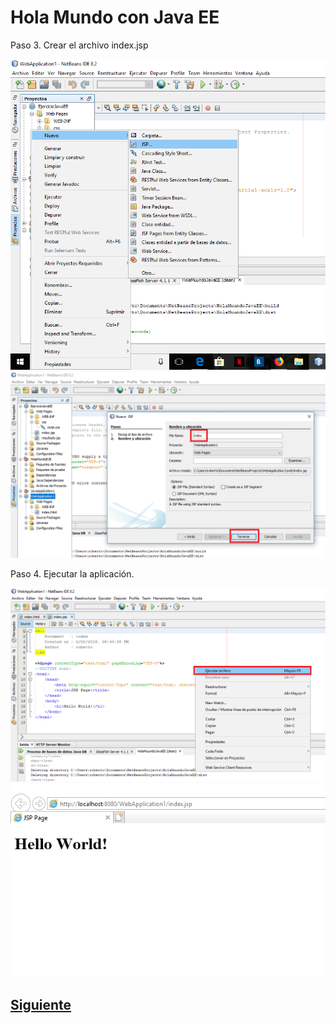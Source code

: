 # Hola Mundo con Java EE

Paso 3. Crear el archivo index.jsp

![jsp](Imagenes/jsp1.png)
![jsp](Imagenes/jsp2.png)

Paso 4. Ejecutar la aplicación.

![jsp](Imagenes/jsp3.png)
![jsp](Imagenes/jsp4.png)

## [Siguiente](page6.md)

